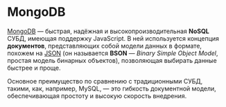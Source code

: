 # MongoDB

[MongoDB](https://www.mongodb.org/) — быстрая, надёжная и высокопроизводительная **NoSQL** СУБД, имеющая поддержку JavaScript. В ней используется концепция **документов**, представляющих собой модели данных в формате, похожем на [JSON](JSON.md) (он называется **BSON** — *Binary Simple Object Model*, простая модель бинарных объектов), позволяющая выбирать данные быстрее и проще.

Основное преимущество по сравнению с традиционными СУБД, такими, как, например, MySQL, — это гибкость документной модели, обеспечивающая простоту и высокую скорость внедрения.
